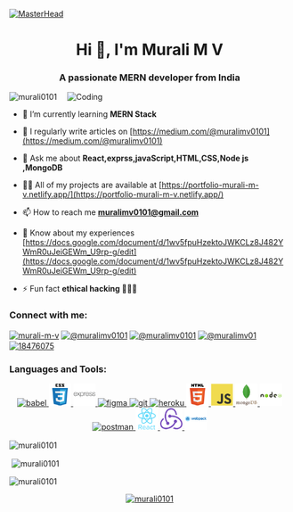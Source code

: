 [![MasterHead](https://www.synergisticit.com/wp-content/uploads/2021/08/Phoenix-Banner-Image.jpg)](https://rishavchanda.io)
<h1 align="center">Hi 👋, I'm Murali M V</h1>
<h3 align="center">A passionate MERN developer from India</h3>
<img align="right" alt="Coding" width="400" src="https://camo.githubusercontent.com/fa73289736064aba480d0708da37d7aa183a8c3e2bcc2f58c54285a3bbbeecc1/68747470733a2f2f7777772e61616c7068612e6e65742f77702d636f6e74656e742f75706c6f6164732f323032302f31322f66756c6c2d737461636b2d646576656c6f706d656e742e676966" />
<p align="left"> <img src="https://komarev.com/ghpvc/?username=murali0101&label=Profile%20views&color=0e75b6&style=flat" alt="murali0101" /> </p>



- 🌱 I’m currently learning **MERN Stack**

- 📝 I regularly write articles on [https://medium.com/@muralimv0101](https://medium.com/@muralimv0101)

- 💬 Ask me about **React,exprss,javaScript,HTML,CSS,Node js ,MongoDB**

- 👨‍💻 All of my projects are available at [https://portfolio-murali-m-v.netlify.app/](https://portfolio-murali-m-v.netlify.app/)

- 📫 How to reach me **muralimv0101@gmail.com**

- 📄 Know about my experiences [https://docs.google.com/document/d/1wv5fpuHzektoJWKCLz8J482YWmR0uJeiGEWm_U9rp-g/edit](https://docs.google.com/document/d/1wv5fpuHzektoJWKCLz8J482YWmR0uJeiGEWm_U9rp-g/edit)

- ⚡ Fun fact **ethical hacking 👨🏽‍💻**

<h3 align="left">Connect with me:</h3>
<p align="left">
<a href="https://linkedin.com/in/murali-m-v" target="blank"><img align="center" src="https://raw.githubusercontent.com/rahuldkjain/github-profile-readme-generator/master/src/images/icons/Social/linked-in-alt.svg" alt="murali-m-v" height="30" width="40" /></a>
<a href="https://medium.com/@muralimv0101" target="blank"><img align="center" src="https://raw.githubusercontent.com/rahuldkjain/github-profile-readme-generator/master/src/images/icons/Social/medium.svg" alt="@muralimv0101" height="30" width="40" /></a>
<a href="https://www.hackerrank.com/@muralimv0101" target="blank"><img align="center" src="https://raw.githubusercontent.com/rahuldkjain/github-profile-readme-generator/master/src/images/icons/Social/hackerrank.svg" alt="@muralimv0101" height="30" width="40" /></a>
<a href="https://twitter.com/@muralimv01" target="blank"><img align="center" src="https://raw.githubusercontent.com/rahuldkjain/github-profile-readme-generator/master/src/images/icons/Social/twitter.svg" alt="@muralimv01" height="30" width="40" /></a>
<a href="https://stackoverflow.com/users/18476075" target="blank"><img align="center" src="https://raw.githubusercontent.com/rahuldkjain/github-profile-readme-generator/master/src/images/icons/Social/stack-overflow.svg" alt="18476075" height="30" width="40" /></a>
</p>

<h3 align="left">Languages and Tools:</h3>
<p align="center"> <a href="https://babeljs.io/" target="_blank" rel="noreferrer"> <img src="https://www.vectorlogo.zone/logos/babeljs/babeljs-icon.svg" alt="babel" width="40" height="40"/> </a> <a href="https://www.w3schools.com/css/" target="_blank" rel="noreferrer"> <img src="https://raw.githubusercontent.com/devicons/devicon/master/icons/css3/css3-original-wordmark.svg" alt="css3" width="40" height="40"/> </a> <a href="https://expressjs.com" target="_blank" rel="noreferrer"> <img src="https://raw.githubusercontent.com/devicons/devicon/master/icons/express/express-original-wordmark.svg" alt="express" width="40" height="40"/> </a> <a href="https://www.figma.com/" target="_blank" rel="noreferrer"> <img src="https://www.vectorlogo.zone/logos/figma/figma-icon.svg" alt="figma" width="40" height="40"/> </a> <a href="https://git-scm.com/" target="_blank" rel="noreferrer"> <img src="https://www.vectorlogo.zone/logos/git-scm/git-scm-icon.svg" alt="git" width="40" height="40"/> </a> <a href="https://heroku.com" target="_blank" rel="noreferrer"> <img src="https://www.vectorlogo.zone/logos/heroku/heroku-icon.svg" alt="heroku" width="40" height="40"/> </a> <a href="https://www.w3.org/html/" target="_blank" rel="noreferrer"> <img src="https://raw.githubusercontent.com/devicons/devicon/master/icons/html5/html5-original-wordmark.svg" alt="html5" width="40" height="40"/> </a> <a href="https://developer.mozilla.org/en-US/docs/Web/JavaScript" target="_blank" rel="noreferrer"> <img src="https://raw.githubusercontent.com/devicons/devicon/master/icons/javascript/javascript-original.svg" alt="javascript" width="40" height="40"/> </a> <a href="https://www.mongodb.com/" target="_blank" rel="noreferrer"> <img src="https://raw.githubusercontent.com/devicons/devicon/master/icons/mongodb/mongodb-original-wordmark.svg" alt="mongodb" width="40" height="40"/> </a> <a href="https://nodejs.org" target="_blank" rel="noreferrer"> <img src="https://raw.githubusercontent.com/devicons/devicon/master/icons/nodejs/nodejs-original-wordmark.svg" alt="nodejs" width="40" height="40"/> </a> <a href="https://postman.com" target="_blank" rel="noreferrer"> <img src="https://www.vectorlogo.zone/logos/getpostman/getpostman-icon.svg" alt="postman" width="40" height="40"/> </a> <a href="https://reactjs.org/" target="_blank" rel="noreferrer"> <img src="https://raw.githubusercontent.com/devicons/devicon/master/icons/react/react-original-wordmark.svg" alt="react" width="40" height="40"/> </a> <a href="https://redux.js.org" target="_blank" rel="noreferrer"> <img src="https://raw.githubusercontent.com/devicons/devicon/master/icons/redux/redux-original.svg" alt="redux" width="40" height="40"/> </a> <a href="https://webpack.js.org" target="_blank" rel="noreferrer"> <img src="https://raw.githubusercontent.com/devicons/devicon/d00d0969292a6569d45b06d3f350f463a0107b0d/icons/webpack/webpack-original-wordmark.svg" alt="webpack" width="40" height="40"/> </a> </p>

<p><img align="center" src="https://github-readme-stats.vercel.app/api/top-langs?username=murali0101&show_icons=true&locale=en&layout=compact" alt="murali0101" /></p>

<p>&nbsp;<img align="center" src="https://github-readme-stats.vercel.app/api?username=murali0101&show_icons=true&locale=en" alt="murali0101" /></p>

<p><img align="center" src="https://github-readme-streak-stats.herokuapp.com/?user=murali0101&" alt="murali0101" /></p>

<p align="center"> <a href="https://github.com/ryo-ma/github-profile-trophy"><img src="https://github-profile-trophy.vercel.app/?username=murali0101" alt="murali0101" /></a> </p>
